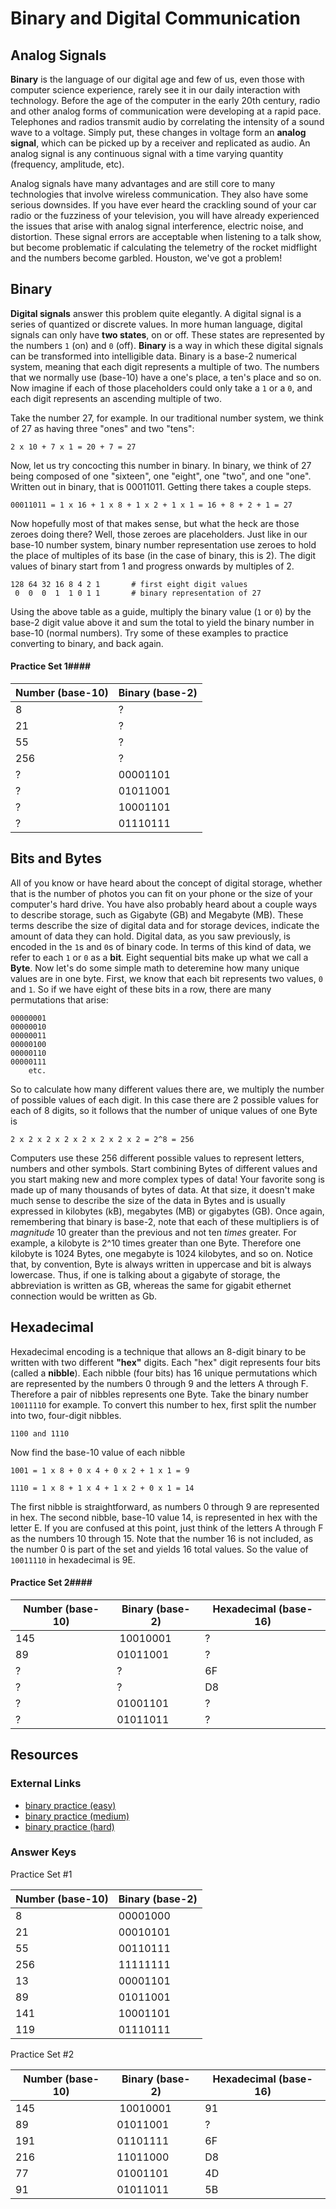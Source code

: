 # Binary and Digital Communication #

## Analog Signals ##

**Binary** is the language of our digital age and few of us, even those with computer science experience, rarely see it in our daily interaction with technology. Before the age of the computer in the early 20th century, radio and other analog forms of communication were developing at a rapid pace. Telephones and radios transmit audio by correlating the intensity of a sound wave to a voltage. Simply put, these changes in voltage form an **analog signal**, which can be picked up by a receiver and replicated as audio. An analog signal is any continuous signal with a time varying quantity (frequency, amplitude, etc). 

Analog signals have many advantages and are still core to many technologies that involve wireless communication. They also have some serious downsides. If you have ever heard the crackling sound of your car radio or the fuzziness of your television, you will have already experienced the issues that arise with analog signal interference, electric noise, and distortion. These signal errors are acceptable when listening to a talk show, but become problematic if calculating the telemetry of the rocket midflight and the numbers become garbled. Houston, we've got a problem!

## Binary ##

**Digital signals** answer this problem quite elegantly. A digital signal is a series of quantized or discrete values. In more human language, digital signals can only have **two states**, on or off. These states are represented by the numbers ``1`` (on) and ``0`` (off). **Binary** is a way in which these digital signals can be transformed into intelligible data. Binary is a base-2 numerical system, meaning that each digit represents a multiple of two. The numbers that we normally use (base-10) have a one's place, a ten's place and so on. Now imagine if each of those placeholders could only take a ``1`` or a ``0``, and each digit represents an ascending multiple of two. 

Take the number 27, for example. In our traditional number system, we think of 27 as having three "ones" and two "tens": 

	2 x 10 + 7 x 1 = 20 + 7 = 27

 Now, let us try concocting this number in binary. In binary, we think of 27 being composed of one "sixteen", one "eight", one "two", and one "one". Written out in binary, that is 00011011. Getting there takes a couple steps.

	00011011 = 1 x 16 + 1 x 8 + 1 x 2 + 1 x 1 = 16 + 8 + 2 + 1 = 27

Now hopefully most of that makes sense, but what the heck are those zeroes doing there? Well, those zeroes are placeholders. Just like in our base-10 number system, binary number representation use zeroes to hold the place of multiples of its base (in the case of binary, this is 2). The digit values of binary start from 1 and progress onwards by multiples of 2.

```
128 64 32 16 8 4 2 1       # first eight digit values
 0  0  0  1  1 0 1 1       # binary representation of 27
```

Using the above table as a guide, multiply the binary value (``1`` or ``0``) by the base-2 digit value above it and sum the total to yield the binary number in base-10 (normal numbers). Try some of these examples to practice converting to binary, and back again.

#### Practice Set 1####

Number (base-10) | Binary (base-2)
--- | --- 
8	|	?
21	|	?
55 | ?
256 | ?
? | 00001101
? | 01011001
? | 10001101
? | 01110111

## Bits and Bytes ##

All of you know or have heard about the concept of digital storage, whether that is the number of photos you can fit on your phone or the size of your computer's hard drive. You have also probably heard about a couple ways to describe storage, such as Gigabyte (GB) and Megabyte (MB). These terms describe the size of digital data and for storage devices, indicate the amount of data they can hold. Digital data, as you saw previously, is encoded in the ``1``s and ``0``s of binary code. In terms of this kind of data, we refer to each ``1`` or ``0`` as a **bit**. Eight sequential bits make up what we call a **Byte**. Now let's do some simple math to deteremine how many unique values are in one byte. First, we know that each bit represents two values, ``0`` and ``1``. So if we have eight of these bits in a row, there are many permutations that arise:

```
00000001
00000010
00000011
00000100
00000110
00000111
	etc.
```
So to calculate how many different values there are, we multiply the number of possible values of each digit. In this case there are 2 possible values for each of 8 digits, so it follows that the number of unique values of one Byte is

	2 x 2 x 2 x 2 x 2 x 2 x 2 x 2 = 2^8 = 256
	
Computers use these 256 different possible values to represent letters, numbers and other symbols. Start combining Bytes of different values and you start making new and more complex types of data! Your favorite song is made up of many thousands of bytes of data. At that size, it doesn't make much sense to describe the size of the data in Bytes and is usually expressed in kilobytes (kB), megabytes (MB) or gigabytes (GB). Once again, remembering that binary is base-2, note that each of these multipliers is of *magnitude* 10 greater than the previous and not ten *times* greater. For example, a kilobyte is 2^10 times greater than one Byte. Therefore one kilobyte is 1024 Bytes, one megabyte is 1024 kilobytes, and so on. Notice that, by convention, Byte is always written in uppercase and bit is always lowercase. Thus, if one is talking about a gigabyte of storage, the abbreviation is written as GB, whereas the same for gigabit ethernet connection would be written as Gb.


## Hexadecimal ##

Hexadecimal encoding is a technique that allows an 8-digit binary to be written with two different **"hex"** digits. Each "hex" digit represents four bits (called a **nibble**). Each nibble (four bits) has 16 unique permutations which are represented by the numbers 0 through 9 and the letters A through F. Therefore a pair of nibbles represents one Byte. Take the binary number ```10011110``` for example. To convert this number to hex, first split the number into two, four-digit nibbles. 

	1100 and 1110
	
Now find the base-10 value of each nibble

	1001 = 1 x 8 + 0 x 4 + 0 x 2 + 1 x 1 = 9 
	
	1110 = 1 x 8 + 1 x 4 + 1 x 2 + 0 x 1 = 14
	
The first nibble is straightforward, as numbers 0 through 9 are represented in hex. The second nibble, base-10 value 14, is represented in hex with the letter  E. If you are confused at this point, just think of the letters A through F as the numbers 10 through 15. Note that the number 16 is not included, as the number 0 is part of the set and yields 16 total values. So the value of ``10011110`` in hexadecimal is 9E.

#### Practice Set 2####

Number (base-10) | Binary (base-2) | Hexadecimal (base-16)
--- | --- | ---
145	|	 10010001 | ?
89	|	01011001 | ?
? | ? | 6F
? | ? | D8
? | 01001101 | ?
? | 01011011 | ?


## Resources ##

### External Links ###

* [binary practice (easy)](http://forums.cisco.com/CertCom/game/binary_game_page.htm)
* [binary practice (medium)](http://britton.disted.camosun.bc.ca/binary.swf)
* [binary practice (hard)](http://people.sinclair.edu/nickreeder/Flash/binHex.htm)


### Answer Keys ###

Practice Set #1

Number (base-10) | Binary (base-2)
--- | --- 
8	|	00001000
21	|	00010101
55 |  00110111 
256 | 11111111
13 | 00001101
89 | 01011001
141 | 10001101
119 | 01110111

Practice Set #2

Number (base-10) | Binary (base-2) | Hexadecimal (base-16)
--- | --- | ---
145	|	 10010001 | 91
89	|	01011001 | ?
191 | 01101111 | 6F
216 | 11011000 | D8
77 | 01001101 | 4D
91 | 01011011 | 5B